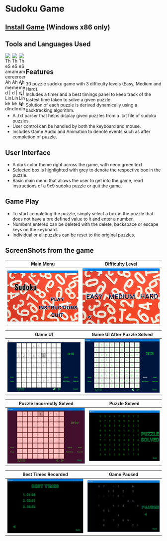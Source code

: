 # Sudoku Game
## [Install Game](https://drive.google.com/file/d/1LzHC1rFJpgXe01hrTVUF-LNOknqQcwjK/view?usp=sharing) (Windows x86 only)
## Tools and Languages Used

<img align="left" alt="TheSameerAhmed | LinkedIn" width="22px" src="https://cdn.jsdelivr.net/npm/simple-icons@3.4.1/icons/csharp.svg">
<img align="left" alt="TheSameerAhmed | LinkedIn" width="22px" src="https://cdn.jsdelivr.net/npm/simple-icons@3.4.1/icons/unity.svg">
<img align="left" alt="TheSameerAhmed | LinkedIn" width="22px" src="https://cdn.jsdelivr.net/npm/simple-icons@3.4.1/icons/visualstudio.svg"> <br>

## Features

- 30 puzzle sudoku game with 3 difficulty levels (Easy, Medium and Hard).
- Includes a timer and a best timings panel to keep track of the fastest time taken to solve a given puzzle.
- Solution of each puzzle is derived dynamically using a backtracking algorithm. 
- A .txt parser that helps display given puzzles from a .txt file of sudoku puzzles.
- User control can be handled by both the keyboard and mouse.
- Includes Game Audio and Animation to denote events such as after completion of puzzle.

## User Interface

- A dark color theme right across the game, with neon green text.
- Selected box is highlighted with grey to denote the respective box in the puzzle.
- Basic main menu that allows the user to get into the game, read instructions of a 9x9 sudoku puzzle or quit the game.

## Game Play

- To start completing the puzzle, simply select a box in the puzzle that does not have a pre defined value to it and enter a number.
- Numbers entered can be deleted with the delete, backspace or escape keys on the keyboard.
- Individual or all puzzles can be reset to the original puzzles.

## ScreenShots from the game


Main Menu                  |  Difficulty Level
:-------------------------:|:-------------------------:
![](/Sudoku/GameScreenShots/MainMenu.jpg)  |  ![](/Sudoku/GameScreenShots/DifficultyLevel.jpg)

Game UI                    | Game UI After Puzzle Solved
:-------------------------:|:-------------------------:
![](/Sudoku/GameScreenShots/GameMode.jpg)  |  ![](/Sudoku/GameScreenShots/GameModeAfterSolving.jpg)

Puzzle Incorrectly Solved  |  Puzzle Solved
:-------------------------:|:-------------------------:
![](/Sudoku/GameScreenShots/NotSolved.jpg)  |  ![](/Sudoku/GameScreenShots/SolvedPuzzle.jpg)

Best Times Recorded        |  Game Paused
:-------------------------:|:-------------------------:
![](/Sudoku/GameScreenShots/BestTimes.jpg)  |  ![](/Sudoku/GameScreenShots/GamePaused.jpg)

